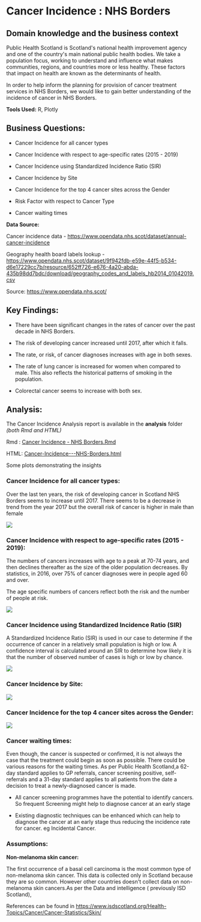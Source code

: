 # Cancer Incidence : NHS Borders

## Domain knowledge and the business context

Public Health Scotland is Scotland's national health improvement agency and one of the country's main national public health bodies. We take a population focus, working to understand and influence what makes communities, regions, and countries more or less healthy. These factors that impact on health are known as the determinants of health.

In order to help inform the planning for provision of cancer treatment services in NHS Borders, we would like to gain better understanding of the incidence of cancer in NHS Borders.

**Tools Used:** R, Plotly

## Business Questions:

-   Cancer Incidence for all cancer types

-   Cancer Incidence with respect to age-specific rates (2015 - 2019)

-   Cancer Incidence using Standardized Incidence Ratio (SIR)

-   Cancer Incidence by Site

-   Cancer Incidence for the top 4 cancer sites across the Gender

-   Risk Factor with respect to Cancer Type

-   Cancer waiting times

**Data Source:**

Cancer incidence data - <https://www.opendata.nhs.scot/dataset/annual-cancer-incidence>

Geography health board labels lookup - <https://www.opendata.nhs.scot/dataset/9f942fdb-e59e-44f5-b534-d6e17229cc7b/resource/652ff726-e676-4a20-abda-435b98dd7bdc/download/geography_codes_and_labels_hb2014_01042019.csv>

Source: <https://www.opendata.nhs.scot/>

## **Key Findings:**

-   There have been significant changes in the rates of cancer over the past decade in NHS Borders.

-   The risk of developing cancer increased until 2017, after which it falls.

-   The rate, or risk, of cancer diagnoses increases with age in both sexes.

-   The rate of lung cancer is increased for women when compared to male. This also reflects the historical patterns of smoking in the population.

-   Colorectal cancer seems to increase with both sex.

## **Analysis:**

The Cancer Incidence Analysis report is available in the **analysis** folder *(both Rmd and HTML)*

Rmd : [Cancer Incidence - NHS Borders.Rmd](https://github.com/prathibapradeep/cancer_incidence_nhs_borders/blob/main/analysis/Cancer%20Incidence%20-%20NHS%20Borders.Rmd "Cancer Incidence - NHS Borders.Rmd")

HTML: [Cancer-Incidence---NHS-Borders.html](https://github.com/prathibapradeep/cancer_incidence_nhs_borders/blob/main/analysis/Cancer-Incidence---NHS-Borders.html "Cancer-Incidence---NHS-Borders.html")

Some plots demonstrating the insights

### **Cancer Incidence for all cancer types**:

Over the last ten years, the risk of developing cancer in Scotland NHS Borders seems to increase until 2017. There seems to be a decrease in trend from the year 2017 but the overall risk of cancer is higher in male than female

![](images/1_cancer_incidence.png)

### **Cancer Incidence with respect to age-specific rates (2015 - 2019):**

The numbers of cancers increases with age to a peak at 70-74 years, and then declines thereafter as the size of the older population decreases. By statistics, in 2016, over 75% of cancer diagnoses were in people aged 60 and over.

The age specific numbers of cancers reflect both the risk and the number of people at risk.

![](images/2_cancer_age_rates.png)

### **Cancer Incidence using Standardized Incidence Ratio (SIR)**

A Standardized Incidence Ratio (SIR) is used in our case to determine if the occurrence of cancer in a relatively small population is high or low. A confidence interval is calculated around an SIR to determine how likely it is that the number of observed number of cases is high or low by chance.

![](images/3_cancer_SIR.png)

### **Cancer Incidence by Site:**

![](images/4_cancer_site.png)

### **Cancer Incidence for the top 4 cancer sites across the Gender:**

![](images/5_cancer_top4.png)  

### **Cancer waiting times:**

Even though, the cancer is suspected or confirmed, it is not always the case that the treatment could begin as soon as possible. There could be various reasons for the waiting times. As per Public Health Scotland,a 62-day standard applies to GP referrals, cancer screening positive, self-referrals and a 31-day standard applies to all patients from the date a decision to treat a newly-diagnosed cancer is made.

-   All cancer screening programmes have the potential to identify cancers. So frequent Screening might help to diagnose cancer at an early stage

-   Existing diagnostic techniques can be enhanced which can help to diagnose the cancer at an early stage thus reducing the incidence rate for cancer. eg Incidental Cancer.

### **Assumptions:**

**Non-melanoma skin cancer:**

The first occurrence of a basal cell carcinoma is the most common type of non-melanoma skin cancer. This data is collected only in Scotland because they are so common. However other countries doesn't collect data on non-melanoma skin cancers.As per the Data and intelligence ( previously ISD Scotland),

References can be found in <https://www.isdscotland.org/Health-Topics/Cancer/Cancer-Statistics/Skin/>

